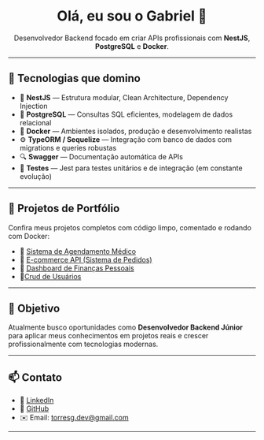<h1 align="center">Olá, eu sou o Gabriel 👋</h1>

<p align="center">
  Desenvolvedor Backend focado em criar APIs profissionais com <strong>NestJS</strong>, <strong>PostgreSQL</strong> e <strong>Docker</strong>.
</p>

---

## 🚀 Tecnologias que domino

- 🧠 **NestJS** — Estrutura modular, Clean Architecture, Dependency Injection
- 🐘 **PostgreSQL** — Consultas SQL eficientes, modelagem de dados relacional
- 🐳 **Docker** — Ambientes isolados, produção e desenvolvimento realistas
- ⚙️ **TypeORM / Sequelize** — Integração com banco de dados com migrations e queries robustas
- 🔍 **Swagger** — Documentação automática de APIs
- 🧪 **Testes** — Jest para testes unitários e de integração (em constante evolução)

---

## 💼 Projetos de Portfólio

Confira meus projetos completos com código limpo, comentado e rodando com Docker:

- 🔗 [Sistema de Agendamento Médico](https://github.com/torresgdev/medical_api)
- 🔗 [E-commerce API (Sistema de Pedidos)](https://github.com/torresgdev/ecommerce)
- 🔗 [Dashboard de Finanças Pessoais](https://github.com/torresgdev/financial_api)
- 🔗[Crud de Usuários](https://github.com/torresgdev/API_Users)

---

## 🎯 Objetivo

Atualmente busco oportunidades como **Desenvolvedor Backend Júnior** para aplicar meus conhecimentos em projetos reais e crescer profissionalmente com tecnologias modernas.

---

## 📫 Contato

- 💼 [LinkedIn](https://www.linkedin.com/in/gabriel-torres-dev/)
- 🐙 [GitHub](https://github.com/torresgdev)
- ✉️ Email: torresg.dev@gmail.com

---
